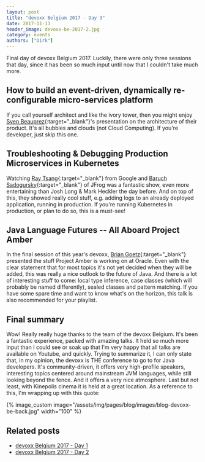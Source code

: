 ```yaml
---
layout: post
title: "devoxx Belgium 2017 - Day 3"
date: 2017-11-13
header_image: devoxx-be-2017-2.jpg
category: events
authors: ["Dirk"]
---
```


Final day of devoxx Belgium 2017.
Luckily, there were only three sessions that day, since it has been so much input until now that I couldn't take much more.

## How to build an event-driven, dynamically re-configurable micro-services platform

If you call yourself architect and like the ivory tower, then you might enjoy [Sven Beauprez](https://twitter.com/SvenBeauprez){:target="_blank"}'s presentation on the architecture of their product.
It's all bubbles and clouds (not Cloud Computing).
If you're developer, just skip this one.

## Troubleshooting & Debugging Production Microservices in Kubernetes

Watching [Ray Tsang](https://twitter.com/saturnism){:target="_blank"} from Google and [Baruch Sadogursky](https://twitter.com/jbaruch){:target="_blank"} of JFrog was a fantastic show, even more entertaining than Josh Long & Mark Heckler the day before.
And on top of this, they showed really cool stuff, e.g. adding logs to an already deployed application, running in production.
If you're running Kubernetes in production, or plan to do so, this is a must-see!

## Java Language Futures -- All Aboard Project Amber

In the final session of this year's devoxx, [Brian Goetz](https://twitter.com/BrianGoetz){:target="_blank"} presented the stuff Project Amber is working on at Oracle.
Even with the clear statement that for most topics it's not yet decided when they will be added, this was really a nice outlook to the future of Java.
And there is a lot of interesting stuff to come: local type inference, case classes (which will probably be named
differently), sealed classes and pattern matching.
If you have some spare time and want to know what's on the horizon, this talk is also recommended for your playlist.

## Final summary

Wow!
Really really huge thanks to the team of the devoxx Belgium.
It's been a fantastic experience, packed with amazing talks.
It held so much more input than I could see or soak up that I'm very happy that all talks are available on Youtube, and quickly.
Trying to summarize it, I can only state that, in my opinion, the devoxx is THE conference to go to for Java developers.
It's community-driven, it offers very high-profile speakers, interesting topics centered around mainstream JVM languages, while still looking beyond the fence.
And it offers a very nice atmosphere.
Last but not least, with Kinepolis cinema it is held at a great location.
As a reference to this, I'm wrapping up with this quote:

{% image_custom image="/assets/img/pages/blog/images/blog-devoxx-be-back.jpg" width="100" %}

## Related posts

* [devoxx Belgium 2017 - Day 1](/blog/events/devoxx-belgium-2017-day-1/)
* [devoxx Belgium 2017 - Day 2](/blog/events/devoxx-belgium-2017-day-2/)
